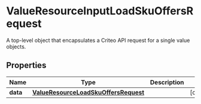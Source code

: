 

# ValueResourceInputLoadSkuOffersRequest

A top-level object that encapsulates a Criteo API request for a single value objects.

## Properties

| Name | Type | Description | Notes |
|------------ | ------------- | ------------- | -------------|
|**data** | [**ValueResourceLoadSkuOffersRequest**](ValueResourceLoadSkuOffersRequest.md) |  |  [optional] |



